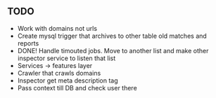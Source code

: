 ## TODO
- Work with domains not urls
- Create mysql trigger that archives to other table old matches and reports
- DONE! Handle timouted jobs. Move to another list and make  other inspector service to listen that list
- Services -> features layer
- Crawler that crawls domains
- Inspector get meta description tag
- Pass context till DB and check user there
